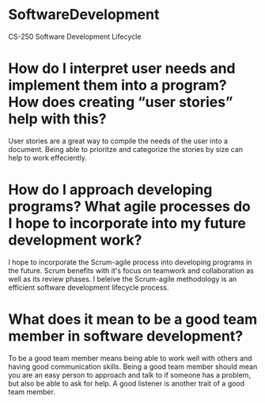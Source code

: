 # SoftwareDevelopment
CS-250 Software Development Lifecycle

# How do I interpret user needs and implement them into a program? How does creating “user stories” help with this?
User stories are a great way to compile the needs of the user into a document. Being able to prioritze and categorize the stories by size can help to work effeciently.

# How do I approach developing programs? What agile processes do I hope to incorporate into my future development work?
I hope to incorporate the Scrum-agile process into developing programs in the future. Scrum benefits with it's focus on teamwork and collaboration as well as its review phases. I beleive the Scrum-agile methodology is an efficient software development lifecycle process.

# What does it mean to be a good team member in software development?
To be a good team member means being able to work well with others and having good communication skills. Being a good team member should mean you are an easy person to approach and talk to if someone has a problem, but also be able to ask for help. A good listener is another trait of a good team member.
